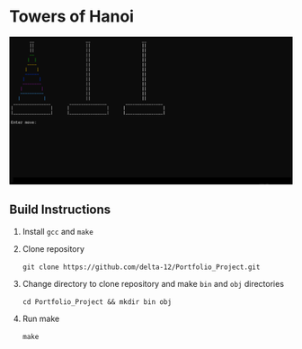 # Towers of Hanoi

![game screenshot](/resources/hanoi.png)

## Build Instructions

1. Install `gcc` and `make`
2. Clone repository

   `git clone https://github.com/delta-12/Portfolio_Project.git`

3. Change directory to clone repository and make `bin` and `obj` directories

   `cd Portfolio_Project && mkdir bin obj`

4. Run make

   `make`
